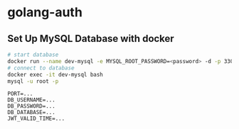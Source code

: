 # golang-auth

## Set Up MySQL Database with docker

```bash
# start database
docker run --name dev-mysql -e MYSQL_ROOT_PASSWORD=<password> -d -p 3306:3306 mysql:latest
# connect to database
docker exec -it dev-mysql bash
mysql -u root -p
```

```
PORT=...
DB_USERNAME=...
DB_PASSWORD=...
DB_DATABASE=...
JWT_VALID_TIME=...
```
